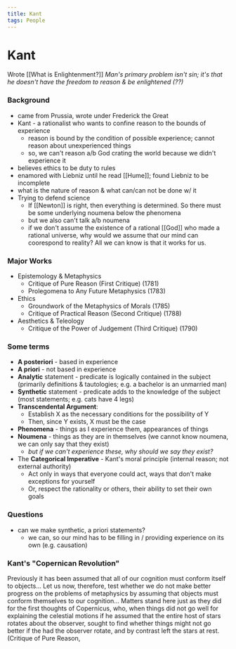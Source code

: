 ```yaml
---
title: Kant
tags: People
---
```


# Kant
Wrote [[What is Enlightenment?]]
*Man's primary problem isn't sin; it's that he doesn't have the freedom to reason & be enlightened (??)*

### Background
- came from Prussia, wrote under Frederick the Great
- Kant - a rationalist who wants to confine reason to the bounds of experience
	- reason is bound by the condition of possible experience; cannot reason about unexperienced things
	- so, we can't reason a/b God crating the world because we didn't experience it
- believes ethics to be duty to rules
- enamored with Liebniz until he read [[Hume]]; found Liebniz to be incomplete
- what is the nature of reason & what can/can not be done w/ it
- Trying to defend science
	- If [[Newton]] is right, then everything is determined. So there must be some underlying noumena below the phenomena
	- but we also can't talk a/b noumena
	- if we don't assume the existence of a rational [[God]] who made a rational universe, why would we assume that our mind can coorespond to reality? All we can know is that it works for us.

### Major Works
- Epistemology & Metaphysics
	- Critique of Pure Reason (First Critique) (1781)
	- Prolegomena to Any Future Metaphysics (1783)
- Ethics
	- Groundwork of the Metaphysics of Morals (1785)
	- Critique of Practical Reason (Second Critique) (1788)
- Aesthetics & Teleology
	- Critique of the Power of Judgement (Third Critique) (1790)

### Some terms
- **A posteriori** - based in experience
- **A priori** - not based in experience
- **Analytic** statement - predicate is logically contained in the subject (primarily definitions & tautologies; e.g. a bachelor is an unmarried man)
- **Synthetic** statement - predicate adds to the knowledge of the subject (most statements; e.g. cats have 4 legs)
- **Transcendental Argument**:
	- Establish X as the necessary conditions for the possibility of Y
	- Then, since Y exists, X must be the case
- **Phenomena** - things as I experience them, appearances of things
- **Noumena** - things as they are in themselves (we cannot know noumena, we can only say that they exist)
	- *but if we can't experience these, why should we say they exist?*
- The **Categorical Imperative** - Kant's moral principle (internal reason; not external authority)
	- Act only in ways that everyone could act, ways that don't make exceptions for yourself
	- Or, respect the rationality or others, their ability to set their own goals

### Questions
- can we make synthetic, a priori statements?
	- we can, so our mind has to be filling in / providing experience on its own (e.g. causation)


### Kant's "Copernican Revolution"
Previously it has been assumed that all of our cognition must conform itself to objects… Let us now, therefore, test whether we do not make better progress on the problems of metaphysics by assuming that objects must conform themselves to our cognition… Matters stand here just as they did for the first thoughts of Copernicus, who, when things did not go well for explaining the celestial motions if he assumed that the entire host of stars rotates about the observer, sought to find whether things might not go better if the had the observer rotate, and by contrast left the stars at rest. (Critique of Pure Reason,